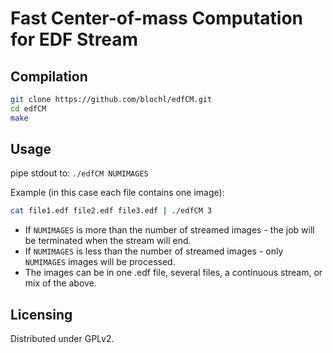 # Fast Center-of-mass Computation for EDF Stream

## Compilation

```sh
git clone https://github.com/blochl/edfCM.git
cd edfCM
make
```

## Usage

pipe stdout to: `./edfCM NUMIMAGES`

Example (in this case each file contains one image):
```sh
cat file1.edf file2.edf file3.edf | ./edfCM 3
```

* If `NUMIMAGES` is more than the number of streamed images - the job will be terminated when the stream will end.
* If `NUMIMAGES` is less than the number of streamed images - only `NUMIMAGES` images will be processed.
* The images can be in one .edf file, several files, a continuous stream, or mix of the above.

## Licensing

Distributed under GPLv2.
